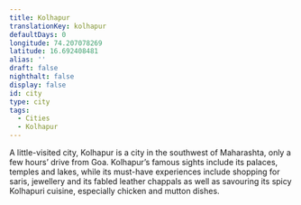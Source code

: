 ```yaml
---
title: Kolhapur
translationKey: kolhapur
defaultDays: 0
longitude: 74.207078269
latitude: 16.692408481
alias: ''
draft: false
nighthalt: false
display: false
id: city
type: city
tags:
  - Cities
  - Kolhapur
---
```

A little-visited city, Kolhapur is a city in the southwest of Maharashta, only a few hours’ drive from Goa. Kolhapur’s famous sights include its palaces, temples and lakes, while its must-have experiences include shopping for saris, jewellery and its fabled leather chappals as well as savouring its spicy Kolhapuri cuisine, especially chicken and mutton dishes.